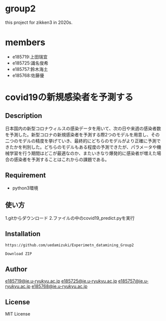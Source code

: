 # group2
this project for zikken3 in 2020s.

# members
- e185719:上田瑞宜
- e185725:識名俊希
- e185757:鈴木海土
- e185768:佐藤優



# covid19の新規感染者を予測する

## Description
日本国内の新型コロナウィルスの感染データを用いて、次の日や来週の感染者数を予測した。新型コロナの新規感染者を予測する際2つのモデルを用意し、その二つのモデルの精度を挙げていき、最終的にどちらのモデルがより正確に予測できたかを判別した。どちらのモデルもある程度の予測できたが、パラメータや機械学習を行う期間はどこが最適なのか、またいきなり爆発的に感染者が増えた場合の感染者を予測することはこれからの課題である。


## Requirement

- python3環境

## 使い方 

1.gitからダウンロード
2.ファイルの中のcovid19_predict.pyを実行


## Installation

	https://github.com/uedamizuki/Experimetn_datamining_Group2
	
	Download ZIP

## Author

e185719@ie.u-ryukyu.ac.jp
e185725@ie.u-ryukyu.ac.jp
e185757@ie.u-ryukyu.ac.jp
e185768@ie.u-ryukyu.ac.jp

## License
MIT License
